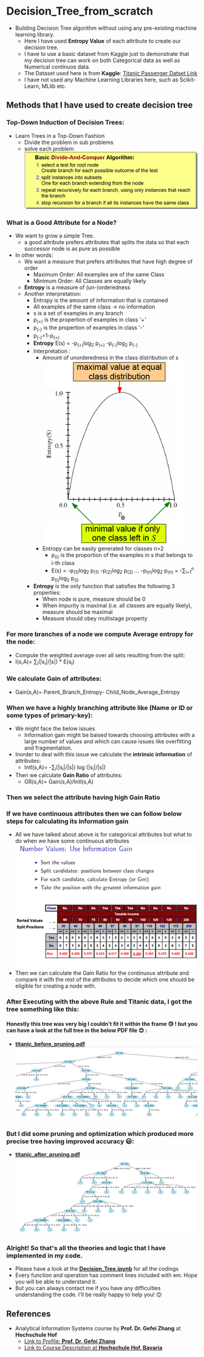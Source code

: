 # Decision_Tree_from_scratch
- Building Decision Tree algorithm without using any pre-existing machine learning library.
  - Here I have used **Entropy Value** of each attribute to create our decision tree.
  - I have to use a basic dataset from Kaggle just to demonstrate that my decision tree can work on both Categorical data as well as Numerical continuos data.
  - The Dataset used here is from **Kaggle**: [Titanic Passenger Datset Link](https://www.kaggle.com/c/titanic)
  - I have not used any Machine Learning Libraries here, such as Scikit-Learn, MLlib etc. 
## Methods that I have used to create decision tree
### Top-Down Induction of Decision Trees:
- Learn Trees in a Top-Down Fashion
  - Divide the problem in sub problems
  - solve each problem
  ![Divide-and-Conquer Approach](Divide-And-Conquer.png)
### What is a Good Attribute for a Node?
- We want to grow a simple Tree.
  - a good attribute prefers attributes that splits the data so that each successor node is as pure as possible
- In other words:
  - We want a measure that prefers attributes that have high degree of order
    - Maximum Order: All examples are of the same Class
    - Minimum Order: All Classes are equally likely
  - **Entropy** is a measure of (un-)orderedness
  - Another interpretation:
    - Entropy is the amount of information that is contained
    - All examples of the same class -> no information
    - s is a set of examples in any branch
    - p<sub>(+)</sub> is the propertion of examples in class '+'
    - p<sub>(-)</sub> is the propertion of examples in class '-'
    - p<sub>(-)</sub>=1-p<sub>(+)</sub> 
    - **Entropy** E(s) = -p<sub>(+)</sub>log<sub>2</sub> p<sub>(+)</sub> -p<sub>(-)</sub>log<sub>2</sub> p<sub>(-)</sub> 
    - Interpretation :
      - Amount of unorderedness in the class distribution of s
      ![Entropy_Calculation_plus_minus.png](Entropy_Calculation_plus_minus.png)
      - Entropy can be easily generated for classes n>2 
        - p<sub>(i)</sub> is the proportion of the examples in s that belongs to i-th class
        - E(s) = -p<sub>(1)</sub>log<sub>2</sub> p<sub>(1)</sub> -p<sub>(2)</sub>log<sub>2</sub> p<sub>(2)</sub> ... -p<sub>(n)</sub>log<sub>2</sub> p<sub>(n)</sub> = -&sum;<sub>i=1</sub><sup>n</sup> p<sub>(i)</sub>log<sub>2</sub> p<sub>(i)</sub>
    - **Entropy** is the only function that satisfies the following 3 properties:
      - When node is pure, measure should be 0
      - When impurity is maximal (i.e. all classes are equally likely), measure should be maximal
      - Measure should obey multistage property
### For more branches of a node we compute Average entropy for the node:
- Compute the weighted average over all sets resulting from the split:
- I(s,A)= &sum;<sub>i</sub>(|s<sub>i</sub>|/|s|) * E(s<sub>i</sub>)
### We calculate Gain of attributes:
- Gain(s,A)= Parent_Branch_Entropy- Child_Node_Average_Entropy
### When we have a highly branching attribute like (Name or ID or some types of primary-key):
- We might face the below issues
  - Information gain might be baised towards choosing attributes with a large number of values and which can cause issues like overfitting and fragmentation.
- Inorder to deal with this issue we calculate the **intrinsic information** of attributes:
  - IntI(s,A)= -&sum;<sub>i</sub>(|s<sub>i</sub>|/|s|) log (|s<sub>i</sub>|/|s|) 
- Then we calculate **Gain Ratio** of attributes:
  - GR(s,A)= Gain(s,A)/IntI(s,A)
### Then we select the attribute having high Gain Ratio
### If we have continuous attributes then we can follow below steps for calculating its information gain
- All we have talked about above is for categorical attributes but what to do when we have some continuous attributes
![continuous_attribute_steps.png](continuous_attribute_steps.png)
- Then we can calculate the Gain Ratio for the continuous attribute and compare it with the rest of the attributes to decide which one should be eligible for creating a node with.
### After Executing with the above Rule and Titanic data, I got the tree something like this:
#### Honestly this tree was very big I couldn't fit it within the frame :sweat: ! but you can have a look at the full tree in the below PDF file :blush: :
- [**titanic_before_pruning.pdf**](titanic_before_pruning.pdf)
![titanic_before_pruning.png](titanic_before_pruning.png)
### But I did some pruning and optimization which produced more precise tree having improved accuracy :smiley::
- [**titanic_after_pruning.pdf**](titanic_after_pruning.pdf)
![titanic_after_pruning.png](titanic_after_pruning.png)

### Alright! So that's all the theories and logic that I have implemented in my code.
- Please have a look at the [**Decision_Tree.ipynb**](Decision_Tree.ipynb) for all the codings
- Every function and operation has comment lines included with em. Hope you will be able to understand it.
- But you can always contact me if you have any difficulties understanding the code. I'll be really happy to help you! :blush: 

##  References
- Analytical Information Systems course by **Prof. Dr. Gefei Zhang** at **Hochschule Hof**
    - [Link to Profile: **Prof. Dr. Gefei Zhang**](https://people.f4.htw-berlin.de/~zhangg/)
    - [Link to Course Description at **Hochschule Hof, Bavaria**](https://www.hof-university.com/graduate-school/masters-program-full-time/software-engineering-for-industrial-applications-meng.html)
